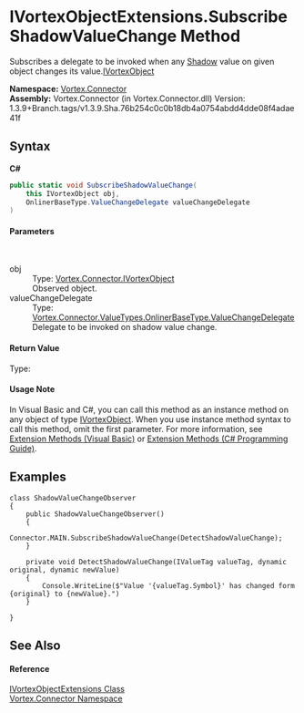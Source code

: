 # IVortexObjectExtensions.SubscribeShadowValueChange Method 
 

Subscribes a delegate to be invoked when any <a href="P_Vortex_Connector_ValueTypes_OnlinerBaseType_1_Shadow.md">Shadow</a> value on given object changes its value.<a href="T_Vortex_Connector_IVortexObject.md">IVortexObject</a>

**Namespace:**&nbsp;<a href="N_Vortex_Connector.md">Vortex.Connector</a><br />**Assembly:**&nbsp;Vortex.Connector (in Vortex.Connector.dll) Version: 1.3.9+Branch.tags/v1.3.9.Sha.76b254c0c0b18db4a0754abdd4dde08f4adae41f

## Syntax

**C#**<br />
``` C#
public static void SubscribeShadowValueChange(
	this IVortexObject obj,
	OnlinerBaseType.ValueChangeDelegate valueChangeDelegate
)
```


#### Parameters
&nbsp;<dl><dt>obj</dt><dd>Type: <a href="T_Vortex_Connector_IVortexObject.md">Vortex.Connector.IVortexObject</a><br />Observed object.</dd><dt>valueChangeDelegate</dt><dd>Type: <a href="T_Vortex_Connector_ValueTypes_OnlinerBaseType_ValueChangeDelegate.md">Vortex.Connector.ValueTypes.OnlinerBaseType.ValueChangeDelegate</a><br />Delegate to be invoked on shadow value change.</dd></dl>

#### Return Value
Type: <br />

#### Usage Note
In Visual Basic and C#, you can call this method as an instance method on any object of type <a href="T_Vortex_Connector_IVortexObject.md">IVortexObject</a>. When you use instance method syntax to call this method, omit the first parameter. For more information, see <a href="https://docs.microsoft.com/dotnet/visual-basic/programming-guide/language-features/procedures/extension-methods">Extension Methods (Visual Basic)</a> or <a href="https://docs.microsoft.com/dotnet/csharp/programming-guide/classes-and-structs/extension-methods">Extension Methods (C# Programming Guide)</a>.

## Examples

```
class ShadowValueChangeObserver
{
    public ShadowValueChangeObserver()
    {
        Connector.MAIN.SubscribeShadowValueChange(DetectShadowValueChange);                 
    }

    private void DetectShadowValueChange(IValueTag valueTag, dynamic original, dynamic newValue)
    {
        Console.WriteLine($"Value '{valueTag.Symbol}' has changed form {original} to {newValue}.")
    }

}
```


## See Also


#### Reference
<a href="T_Vortex_Connector_IVortexObjectExtensions.md">IVortexObjectExtensions Class</a><br /><a href="N_Vortex_Connector.md">Vortex.Connector Namespace</a><br />